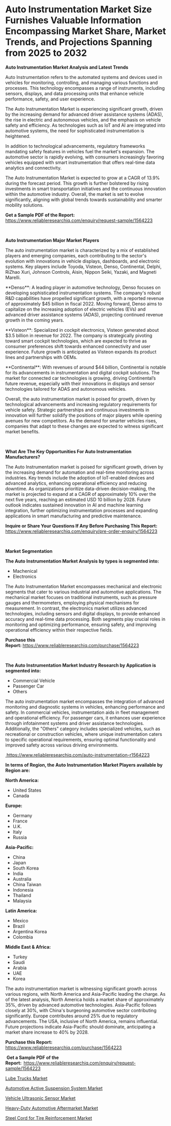 <p><h1>Auto Instrumentation Market Size Furnishes Valuable Information Encompassing Market Share, Market Trends, and Projections Spanning from 2025 to 2032</h1></p><p><strong>Auto Instrumentation Market Analysis and Latest Trends</strong></p>
<p><p>Auto Instrumentation refers to the automated systems and devices used in vehicles for monitoring, controlling, and managing various functions and processes. This technology encompasses a range of instruments, including sensors, displays, and data processing units that enhance vehicle performance, safety, and user experience. </p><p>The Auto Instrumentation Market is experiencing significant growth, driven by the increasing demand for advanced driver assistance systems (ADAS), the rise in electric and autonomous vehicles, and the emphasis on vehicle safety and efficiency. As technologies such as IoT and AI are integrated into automotive systems, the need for sophisticated instrumentation is heightened.</p><p>In addition to technological advancements, regulatory frameworks mandating safety features in vehicles fuel the market's expansion. The automotive sector is rapidly evolving, with consumers increasingly favoring vehicles equipped with smart instrumentation that offers real-time data analytics and connectivity. </p><p>The Auto Instrumentation Market is expected to grow at a CAGR of 13.9% during the forecast period. This growth is further bolstered by rising investments in smart transportation initiatives and the continuous innovation within the automotive industry. Overall, the market is set to evolve significantly, aligning with global trends towards sustainability and smarter mobility solutions.</p></p>
<p><strong>Get a Sample PDF of the Report:&nbsp;</strong> <a href="https://www.reliableresearchiq.com/enquiry/request-sample/1564223?utm_campaign=1896&utm_medium=2&utm_source=Github&utm_content=ia&utm_term=30032025&utm_id=auto-instrumentation">https://www.reliableresearchiq.com/enquiry/request-sample/1564223</a></p>
<p>&nbsp;</p>
<p><strong>Auto Instrumentation Major Market Players</strong></p>
<p><p>The auto instrumentation market is characterized by a mix of established players and emerging companies, each contributing to the sector's evolution with innovations in vehicle displays, dashboards, and electronic systems. Key players include Toyoda, Visteon, Denso, Continental, Delphi, RiZhao Xuri, Johnson Controls, Aisin, Nippon Seiki, Yazaki, and Magneti Marelli.</p><p>**Denso**: A leading player in automotive technology, Denso focuses on developing sophisticated instrumentation systems. The company's robust R&D capabilities have propelled significant growth, with a reported revenue of approximately $45 billion in fiscal 2022. Moving forward, Denso aims to capitalize on the increasing adoption of electric vehicles (EVs) and advanced driver assistance systems (ADAS), projecting continued revenue growth in the coming years.</p><p>**Visteon**: Specialized in cockpit electronics, Visteon generated about $3.5 billion in revenue for 2022. The company is strategically pivoting toward smart cockpit technologies, which are expected to thrive as consumer preferences shift towards enhanced connectivity and user experience. Future growth is anticipated as Visteon expands its product lines and partnerships with OEMs.</p><p>**Continental**: With revenues of around $44 billion, Continental is notable for its advancements in instrumentation and digital cockpit solutions. The market for connected car technologies is growing, driving Continental’s future revenue, especially with their innovations in displays and sensor technologies tailored for ADAS and autonomous vehicles.</p><p>Overall, the auto instrumentation market is poised for growth, driven by technological advancements and increasing regulatory requirements for vehicle safety. Strategic partnerships and continuous investments in innovation will further solidify the positions of major players while opening avenues for new competitors. As the demand for smarter vehicles rises, companies that adapt to these changes are expected to witness significant market benefits.</p></p>
<p>&nbsp;</p>
<p><strong>What Are The Key Opportunities For Auto Instrumentation Manufacturers?</strong></p>
<p><p>The Auto Instrumentation market is poised for significant growth, driven by the increasing demand for automation and real-time monitoring across industries. Key trends include the adoption of IoT-enabled devices and advanced analytics, enhancing operational efficiency and reducing downtime. As organizations prioritize data-driven decision-making, the market is projected to expand at a CAGR of approximately 10% over the next five years, reaching an estimated USD 10 billion by 2028. Future outlook indicates sustained innovation in AI and machine learning integration, further optimizing instrumentation processes and expanding applications in smart manufacturing and predictive maintenance.</p></p>
<p><strong>Inquire or Share Your Questions If Any Before Purchasing This Report:</strong> <a href="https://www.reliableresearchiq.com/enquiry/pre-order-enquiry/1564223?utm_campaign=1896&utm_medium=2&utm_source=Github&utm_content=ia&utm_term=30032025&utm_id=auto-instrumentation">https://www.reliableresearchiq.com/enquiry/pre-order-enquiry/1564223</a></p>
<p>&nbsp;</p>
<p><strong>Market Segmentation</strong></p>
<p><strong>The Auto Instrumentation Market Analysis by types is segmented into:</strong></p>
<p><ul><li>Machenical</li><li>Electronics</li></ul></p>
<p><p>The Auto Instrumentation Market encompasses mechanical and electronic segments that cater to various industrial and automotive applications. The mechanical market focuses on traditional instruments, such as pressure gauges and thermometers, employing physical mechanisms for measurement. In contrast, the electronics market utilizes advanced technologies, including sensors and digital displays, to provide enhanced accuracy and real-time data processing. Both segments play crucial roles in monitoring and optimizing performance, ensuring safety, and improving operational efficiency within their respective fields.</p></p>
<p><strong>Purchase this Report:&nbsp;</strong><a href="https://www.reliableresearchiq.com/purchase/1564223?utm_campaign=1896&utm_medium=2&utm_source=Github&utm_content=ia&utm_term=30032025&utm_id=auto-instrumentation">https://www.reliableresearchiq.com/purchase/1564223</a></p>
<p>&nbsp;</p>
<p><strong>The Auto Instrumentation Market Industry Research by Application is segmented into:</strong></p>
<p><ul><li>Commercial Vehicle</li><li>Passenger Car</li><li>Others</li></ul></p>
<p><p>The auto instrumentation market encompasses the integration of advanced monitoring and diagnostic systems in vehicles, enhancing performance and safety. In commercial vehicles, instrumentation aids in fleet management and operational efficiency. For passenger cars, it enhances user experience through infotainment systems and driver assistance technologies. Additionally, the "Others" category includes specialized vehicles, such as recreational or construction vehicles, where unique instrumentation caters to specific operational requirements, ensuring optimal functionality and improved safety across various driving environments.</p></p>
<p><a href="https://www.reliableresearchiq.com/auto-instrumentation-r1564223?utm_campaign=1896&utm_medium=2&utm_source=Github&utm_content=ia&utm_term=30032025&utm_id=auto-instrumentation">&nbsp;https://www.reliableresearchiq.com/auto-instrumentation-r1564223</a></p>
<p><strong>In terms of Region, the Auto Instrumentation Market Players available by Region are:</strong></p>
<p>
    <p> <strong> North America: </strong>
        <ul>
            <li>United States</li>
            <li>Canada</li>
        </ul>
        </p> 
    <p> <strong> Europe: </strong>
        <ul>
            <li>Germany</li>
            <li>France</li>
            <li>U.K.</li>
            <li>Italy</li>
            <li>Russia</li>
        </ul>
        </p> 
    <p> <strong> Asia-Pacific: </strong>
        <ul>
            <li>China</li>
            <li>Japan</li>
            <li>South Korea</li>
            <li>India</li>
            <li>Australia</li>
            <li>China Taiwan</li>
            <li>Indonesia</li>
            <li>Thailand</li>
            <li>Malaysia</li>
        </ul>
        </p> 
    <p> <strong> Latin America: </strong>
        <ul>
            <li>Mexico</li>
            <li>Brazil</li>
            <li>Argentina Korea</li>
            <li>Colombia</li>
        </ul>
        </p> 
    <p> <strong> Middle East & Africa: </strong>
        <ul>
            <li>Turkey</li>
            <li>Saudi</li>
            <li>Arabia</li>
            <li>UAE</li>
            <li>Korea</li>
        </ul>
    </p>
    </p>
<p><p>The auto instrumentation market is witnessing significant growth across various regions, with North America and Asia-Pacific leading the charge. As of the latest analysis, North America holds a market share of approximately 35%, driven by advanced automotive technologies. Asia-Pacific follows closely at 30%, with China's burgeoning automotive sector contributing significantly. Europe contributes around 25% due to regulatory advancements. The USA, inclusive of North America, remains influential. Future projections indicate Asia-Pacific should dominate, anticipating a market share increase to 40% by 2028.</p></p>
<p><strong>Purchase this Report: </strong><a href="https://www.reliableresearchiq.com/purchase/1564223?utm_campaign=1896&utm_medium=2&utm_source=Github&utm_content=ia&utm_term=30032025&utm_id=auto-instrumentation">https://www.reliableresearchiq.com/purchase/1564223</a></p>
<p>&nbsp;<strong>Get a Sample PDF of the Report:&nbsp;&nbsp;</strong><a href="https://www.reliableresearchiq.com/enquiry/request-sample/1564223?utm_campaign=1896&utm_medium=2&utm_source=Github&utm_content=ia&utm_term=30032025&utm_id=auto-instrumentation">https://www.reliableresearchiq.com/enquiry/request-sample/1564223</a></p>
<p><strong></strong></p>
<p><p><a href="https://github.com/seherlouize/Market-Research-Report-List-1/blob/main/lube-trucks-market.md?utm_campaign=1896&utm_medium=2&utm_source=Github&utm_content=ia&utm_term=30032025&utm_id=auto-instrumentation">Lube Trucks Market</a></p><p><a href="https://github.com/miehldobin1w/Market-Research-Report-List-1/blob/main/automotive-active-suspension-system-market.md?utm_campaign=1896&utm_medium=2&utm_source=Github&utm_content=ia&utm_term=30032025&utm_id=auto-instrumentation">Automotive Active Suspension System Market</a></p><p><a href="https://github.com/meenafadilkh/Market-Research-Report-List-1/blob/main/vehicle-ultrasonic-sensor-market.md?utm_campaign=1896&utm_medium=2&utm_source=Github&utm_content=ia&utm_term=30032025&utm_id=auto-instrumentation">Vehicle Ultrasonic Sensor Market</a></p><p><a href="https://github.com/delcirodda4f/Market-Research-Report-List-1/blob/main/heavy-duty-automotive-aftermarket-market.md?utm_campaign=1896&utm_medium=2&utm_source=Github&utm_content=ia&utm_term=30032025&utm_id=auto-instrumentation">Heavy-Duty Automotive Aftermarket Market</a></p><p><a href="https://github.com/gaiusmelyna/Market-Research-Report-List-1/blob/main/steel-cord-for-tire-reinforcement-market.md?utm_campaign=1896&utm_medium=2&utm_source=Github&utm_content=ia&utm_term=30032025&utm_id=auto-instrumentation">Steel Cord for Tire Reinforcement Market</a></p></p>